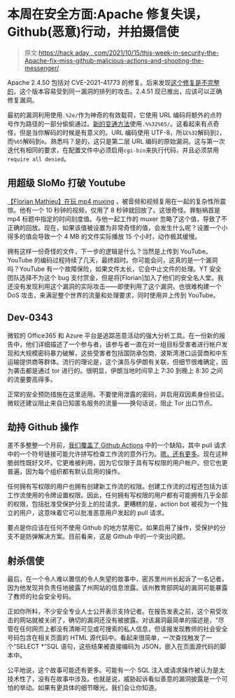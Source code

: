 # 本周在安全方面:Apache 修复失误，Github(恶意)行动，并拍摄信使

> 原文:[https://hack aday . com/2021/10/15/this-week-in-security-the-Apache-fix-miss-github-malicious-actions-and-shooting-the-messenger/](https://hackaday.com/2021/10/15/this-week-in-security-the-apache-fix-miss-github-malicious-actions-and-shooting-the-messenger/)

Apache 2.4.50 包括对 CVE-2021-41773 的修复。后来发现[这个修复是不完整的](https://httpd.apache.org/security/vulnerabilities_24.html?incomplete)，这个版本容易受到同一漏洞的排列的攻击。2.4.51 现已推出，应该可以正确修复漏洞。

最初的漏洞利用使用`.%2e/`作为神奇的有效载荷，它使用 URL 编码将额外的点符号作为路径的一部分偷偷通过。[新的变通方法](https://twitter.com/roman_soft/status/1446252280597078024)使用`.%%32%65/`。这看起来有点奇怪，但是当你解码的时候是有意义的。URL 编码使用 UTF-8，所以`%32`解码到`2`，而`%65`解码到`e`。熟悉吗？是的，这只是第二层 URL 编码的原始漏洞。这与第一次迭代有相同的要求，在配置文件中必须启用`cgi-bin`来执行代码，并且必须禁用`require all denied`。

## 用超级 SloMo 打破 Youtube

[【Florian Mathieu】在玩 mp4 muxing](https://realkeyboardwarrior.github.io/security/2021/10/11/hacking-youtube.html) ，被音频和视频复用在一起的复杂性所震惊。他有一个 10 秒钟的视频，仅用了 8 秒钟就回放了。这很奇怪。罪魁祸首是 mp4 标题中指定的时间刻度值。与他一起工作的 muxer 忽略了这个值，导致了不正确的回放。现在，如果该值被设置为非常奇怪的值，会发生什么呢？设置一个小得多的值会导致一个 4 MB 的文件实际播放 15 个小时，动作极其缓慢。

拥有这样一份奇怪的文件，下一步的逻辑是什么？当然是上传到 YouTube。YouTube 的编码过程持续了几天，最终超时。你可能会问，这真的是一个漏洞吗？YouTube 有一个故障保险，如果文件太长，它会中止文件的处理。YT 安全团队选择不为这个 bug 支付赏金，但是将[Florian]加入了他们的安全名人堂。我还没有发现利用这个漏洞的实际攻击——即使利用了这个漏洞，也很难构建一个 DoS 攻击，来满足整个世界的流量和处理要求，同时使用并上传到 YouTube。

## Dev-0343

微软的 Office365 和 Azure 平台是追踪恶意活动的强大分析工具。在一份新的报告中，他们详细描述了一个参与者，该参与者一直在对一组目标受害者进行帐户发现和大规模密码暴力破解，这些受害者包括国防承包商、波斯湾港口运营商和中东运输提供商等群体。流行的理论是，这个演员与伊朗有关联，但细节很难确定，因为袭击都是通过 tor 进行的。很明显，伊朗当地时间早上 7:30 到晚上 8:30 之间的流量要高得多。

正常的安全预防措施在这里适用。不要使用泄露的密码，并启用双因素身份验证。微软还建议阻止来自已知匿名服务的流量——换句话说，阻止 Tor 出口节点。

## 劫持 Github 操作

差不多整整一个月前，[我们覆盖了 Github Actions](https://hackaday.com/2021/09/17/this-week-in-security-office-0-day-forcedentry-protonmail-and-omigod/#github) 中的一个缺陷，其中 pull 请求中的一个符号链接可能允许拼写检查工作流的意外行为。[嗯，还有更多](https://medium.com/cider-sec/bypassing-required-reviews-using-github-actions-6e1b29135cc7)。现在这种脆弱性既好又坏。它更难被利用，因为它仅限于具有写权限的用户帐户。但它也更普遍，因为每个组织都有默认启用的操作。

任何拥有写权限的用户也拥有创建新工作流的权限。创建工作流的过程还包括为该工作流使用的令牌设置权限。因此，任何拥有写权限的用户都有可能拥有几乎全部的权限，包括批准受保护分支上的拉请求。更糟糕的是，action bot 被视为一个独立的用户，这意味着它可以批准恶意用户发起的 pull 请求。

要点是你应该在任何不使用 Github 的地方禁用它。如果启用了操作，受保护的分支不是防弹解决方案。目前看来，这是 Github 中的一个突出问题。

## 射杀信使

最后，在一个令人难以置信的令人失望的故事中，密苏里州州长起诉了一名记者，因为他发现并负责任地披露了州网站的信息泄露。该州教育部网站的漏洞可能暴露了教师的社会安全号码。

正如你所料，不少安全专业人士公开表示支持记者。在报告发表之前，这个易受攻击的网站就被关闭了，确切的漏洞还没有被披露。对该漏洞最简单的描述是，“尽管在任何网页上都没有清晰可见或可搜索的私人信息，但该报发现教师的社会安全号码包含在相关页面的 HTML 源代码中。看起来很简单，一次查找触发了一个“SELECT *”SQL 语句，这些结果被直接编码为 JSON，嵌入在页面源代码的脚本中。

公平地说，这个故事可能还有更多。可能有一个 SQL 注入或请求操作被认为是太技术性了，没有在故事中涉及。也就是说，威胁起诉看似善意的漏洞披露是一个可怕的举动。如果有更具体的细节曝光，我们会让你知道。